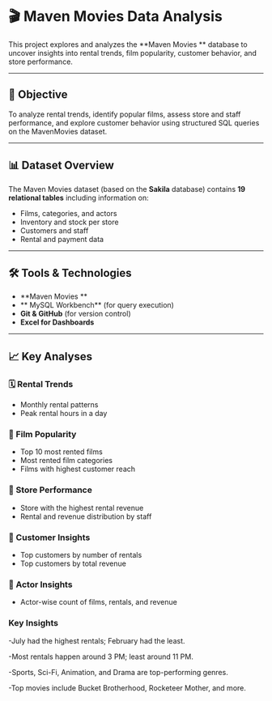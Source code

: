 # 🎬 Maven Movies Data Analysis

This project explores and analyzes the **Maven Movies ** database to uncover insights into rental trends, film popularity, customer behavior, and store performance.

---

## 📌 Objective

To analyze rental trends, identify popular films, assess store and staff performance, and explore customer behavior using structured SQL queries on the MavenMovies dataset.

---

## 📊 Dataset Overview

The Maven Movies dataset (based on the **Sakila** database) contains **19 relational tables** including information on:

- Films, categories, and actors
- Inventory and stock per store
- Customers and staff
- Rental and payment data

---

## 🛠️ Tools & Technologies

- **Maven Movies **
- ** MySQL Workbench** (for query execution)
- **Git & GitHub** (for version control)
- **Excel for Dashboards**

---

## 📈 Key Analyses

### 🗓️ Rental Trends
- Monthly rental patterns
- Peak rental hours in a day

### 🎥 Film Popularity
- Top 10 most rented films
- Most rented film categories
- Films with highest customer reach

### 🏬 Store Performance
- Store with the highest rental revenue
- Rental and revenue distribution by staff

### 👥 Customer Insights
- Top customers by number of rentals
- Top customers by total revenue

### 🌟 Actor Insights 
- Actor-wise count of films, rentals, and revenue

### Key Insights ###
-July had the highest rentals; February had the least.

-Most rentals happen around 3 PM; least around 11 PM.

-Sports, Sci-Fi, Animation, and Drama are top-performing genres.

-Top movies include Bucket Brotherhood, Rocketeer Mother, and more.




